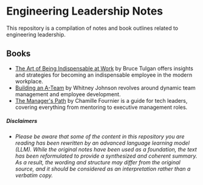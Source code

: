 
# Engineering Leadership Notes
This repository is a compilation of notes and book outlines related to engineering leadership.

## Books
* [The Art of Being Indispensable at Work](https://github.com/wwwroth/leadership-learning-notes/blob/main/books/the-art-of-being-indispensable-at-work.md) by Bruce Tulgan offers insights and strategies for becoming an indispensable employee in the modern workplace. 
* [Building an A-Team](https://github.com/wwwroth/leadership-learning-notes/blob/main/books/building-an-a-team.md) by Whitney Johnson revolves around dynamic team management and employee development.
* [The Manager's Path](https://github.com/wwwroth/leadership-learning-notes/blob/main/books/the-managers-path.md) by Chamille Fournier is a guide for tech leaders, covering everything from mentoring to executive management roles.


##### Disclaimers
* _Please be aware that some of the content in this repository you are reading has been rewritten by an advanced language learning model (LLM). While the original notes have been used as a foundation, the text has been reformulated to provide a synthesized and coherent summary. As a result, the wording and structure may differ from the original source, and it should be considered as an interpretation rather than a verbatim copy._
